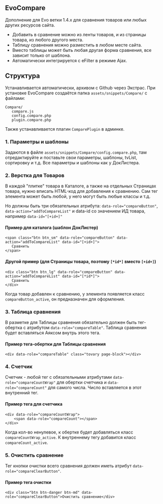 ## EvoCompare
Дополнение для Evo ветки 1.4.x для сравнения товаров или любых других ресурсов сайта.

- Добавить в сравнение можно из ленты товаров, и из страницы товара, из любого другого места.
- Таблицу сравнения можно разместить в любом месте сайта.
- Вместо таблицы может быть любая другая форма сравнения, все зависит только от шаблона.
- Автоматически интегрируется с eFilter в режиме Ajax.

## Структура
Устанавливается автоматически, архивом с Github через Экстрас. При установке EvoCompare создаётся папка `assets/snippets/Compare/` с файлами:
```
Compare/
   compare.js
   config.compare.php
   plugin.compare.php         
```

Также устанавливается плагин `ComparePlugin` в админке.

### 1. Параметры и шаблоны

Задаются в файле `assets/snippets/Compare/config.compare.php`, там отредактируйте и поставьте свои параметры, шаблоны, tvList, сортировку и т.д. Все параметры и шаблоны как у ДокЛистера.

### 2. Верстка для Товаров

В каждой "плитке" товара в Каталоге, а также на отдельных Страницах товара, нужно вписать HTML-код для добавления к сравнению. Сам тег элемента может быть любой, у него могут быть любые классы и т.д.

Но должны быть три обязательных атрибута: `data-role="compareButton"`, `data-action="addToCompareList"` и data-id со значением ИД товара, например `data-id="[+id+]"`

#### Пример для каталога (шаблон ДокЛистер)
```
<span class="btn btn_sm" data-role="compareButton" data-action="addToCompareList" data-id="[+id+]">
   Сравнить
</span>
```

#### Другой пример (для Страницы товара, поэтому `[*id*]` вместо `[+id+]`)
```
<div class="btn btn_lg" data-role="compareButton" data-action="addToCompareList" data-id="[*id*]">
   Сравнить
</div>
```

Когда товар добавлен к сравнению, у элемента появляется класс `compareButton_active`, он предназначен для оформления.

### 3. Таблица сравнения

В разметке для Таблицы сравнения обязательно должен быть тег-обертка с атрибутом `data-role="compareTable"`. Таблица cравнения будет вставляться Аяксом внутрь этого тега. 

#### Пример тега-обертки для Таблицы сравнения
```
<div data-role="compareTable" class="tovary page-block"></div>
```

### 4. Счетчик

Счетчик - любой тег с обязательными атрибутами `data-role="compareCountWrap"` для обертки счетчика и `data-role="compareCount"` для самого числа. Число вставляется в этот внутренний тег.

#### Пример тега для счетчика
```
<div data-role="compareCountWrap">
    <span data-role="compareCount"></span>
</div>
```

Когда кол-во ненулевое, к обертке будет добавляться класс `compareCountWrap_active`. К внутреннему тегу добавится класс `compareCount_active`.

### 5. Очистить сравнение

Тег кнопки очистки всего сравнения должен иметь атрибут `data-role="compareClearButton"`.

#### Пример тега очистки
```
<div class="btn btn-danger btn-md" data-role="compareClearButton">Очистить сравнение</div>
```
